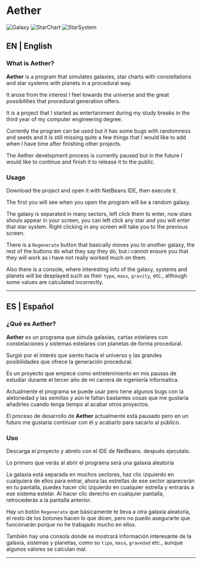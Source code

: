 # Aether
![Galaxy](https://github.com/iBManu/Aether/assets/70716864/ca79ea8d-5ee2-46d5-a0c6-6460fd4f547a)
![StarChart](https://github.com/iBManu/Aether/assets/70716864/27bdf6cf-5b5c-4a86-bea7-20b4dafd4d65)
![StarSystem](https://github.com/iBManu/Aether/assets/70716864/22ea2020-a220-4610-ae30-01e890e6383b)


## EN | English
### What is Aether?

**Aether** is a program that simulates galaxies, star charts with constellations and star systems with planets in a procedural way.

It arose from the interest I feel towards the universe and the great possibilities that procedural generation offers.

It is a project that I started as entertainment during my study breaks in the third year of my computer engineering degree.

Currently the program can be used but it has some bugs with randomness and seeds and it is still missing quite a few things that I would like to add when I have time after finishing other projects.

The Aether development process is currently paused but in the future I would like to continue and finish it to release it to the public.

### Usage

Download the project and open it with NetBeans IDE, then execute it.

The first you will see when you open the program will be a random galaxy.

The galaxy is separated in many sectors, left click them to enter, now stars shouls appear in your screen, you can left click any star and you will enter that star system. Right clicking in any screen will take you to the previous screen.

There is a `Regenerate` button that basically moves you to another galaxy, the rest of the buttons do what they say they do, but i cannot ensure you that they will work as i have not really worked much on them.

Also there is a console, where interesting info of the galaxy, systems and planets will be desplayed such as their `type`, `mass`, `gravity`, etc., although some values are calculated incorrectly.

---

## ES | Español
### ¿Qué es Aether?

**Aether** es un programa que simula galaxias, cartas estelares con constelaciones y sistemas estelares con planetas de forma procedural.

Surgió por el interés que siento hacia el universo y las grandes posibilidades que ofrece la generación procedural.

Es un proyecto que empecé como entretenimiento en mis pausas de estudiar durante el tercer año de mi carrera de ingeniería informatica.

Actualmente el programa se puede usar pero tiene algunos bugs con la aletoriedad y las semillas y aún le faltan bastantes cosas que me gustaría añadirles cuando tenga tiempo al acabar otros proyectos.

El proceso de desarrollo de **Aether** actualmente está pausado pero en un futuro me gustaría continuar con él y acabarlo para sacarlo al público.

### Uso

Descarga el proyecto y abrelo con el IDE de NetBeans. después ejecutalo.

Lo primero que verás al abrir el programa será una galaxia aleatoria

La galaxia está separada en muchos sectores, haz clic izquierdo en cualquiera de ellos para entrar, ahora las estrellas de ese sector aparecerán en tu pantalla, puedes hacer clic izquierdo en cualquier estrella y entrarás a ese sistema estelar. Al hacer clic derecho en cualquier pantalla, retrocederás a la pantalla anterior.

Hay un botón `Regenerate` que básicamente te lleva a otra galaxia aleatoria, el resto de los botones hacen lo que dicen, pero no puedo asegurarte que funcionarán porque no he trabajado mucho en ellos.

También hay una consola donde se mostrará información interesante de la galaxia, sistemas y planetas, como su `tipo`, `masa`, `gravedad` etc., aunque algunos valores se calculan mal.

---
